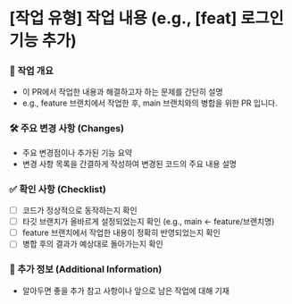 # [작업 유형] 작업 내용 (e.g., [feat] 로그인 기능 추가)
### 📑 **작업 개요**
- 이 PR에서 작업한 내용과 해결하고자 하는 문제를 간단히 설명
- e.g., feature 브랜치에서 작업한 후, main 브랜치와의 병합을 위한 PR 입니다.

### 🛠 **주요 변경 사항 (Changes)**
- 주요 변경점이나 추가된 기능 요약
- 변경 사항 목록을 간결하게 작성하여 변경된 코드의 주요 내용 설명

### ✅ **확인 사항 (Checklist)**
- [ ] 코드가 정상적으로 동작하는지 확인
- [ ] 타깃 브랜치가 올바르게 설정되었는지 확인 (e.g., main ← feature/브랜치명)
- [ ] feature 브랜치에서 작업한 내용이 정확히 반영되었는지 확인
- [ ] 병합 후의 결과가 예상대로 돌아가는지 확인

### 📌 **추가 정보 (Additional Information)**
- 알아두면 좋을 추가 참고 사항이나 앞으로 남은 작업에 대해 기재
